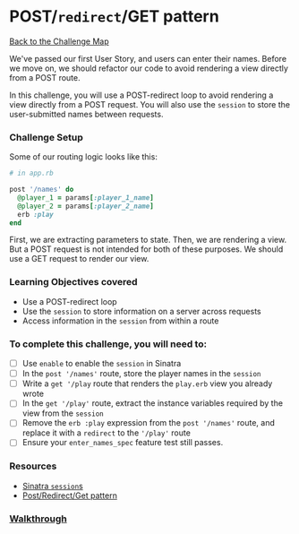 # POST/`redirect`/GET pattern

[Back to the Challenge Map](README.md)

We've passed our first User Story, and users can enter their names. Before we move on, we should refactor our code to avoid rendering a view directly from a POST route.

In this challenge, you will use a POST-redirect loop to avoid rendering a view directly from a POST request. You will also use the `session` to store the user-submitted names between requests.

### Challenge Setup

Some of our routing logic looks like this:

```ruby
# in app.rb

post '/names' do
  @player_1 = params[:player_1_name]
  @player_2 = params[:player_2_name]
  erb :play
end
```

First, we are extracting parameters to state. Then, we are rendering a view. But a POST request is not intended for both of these purposes. We should use a GET request to render our view.

### Learning Objectives covered
- Use a POST-redirect loop
- Use the `session` to store information on a server across requests
- Access information in the `session` from within a route

### To complete this challenge, you will need to:

- [ ] Use `enable` to enable the `session` in Sinatra
- [ ] In the `post '/names'` route, store the player names in the `session`
- [ ] Write a `get '/play` route that renders the `play.erb` view you already wrote
- [ ] In the `get '/play'` route, extract the instance variables required by the view from the `session`
- [ ] Remove the `erb :play` expression from the `post '/names'` route, and replace it with a `redirect` to the `'/play'` route
- [ ] Ensure your `enter_names_spec` feature test still passes.

### Resources

- [Sinatra `session`s](http://www.sinatrarb.com/intro.html#Using%20Sessions)
- [Post/Redirect/Get pattern](https://en.wikipedia.org/wiki/Post/Redirect/Get)

### [Walkthrough](walkthroughs/post_redirect_get_pattern.md)



